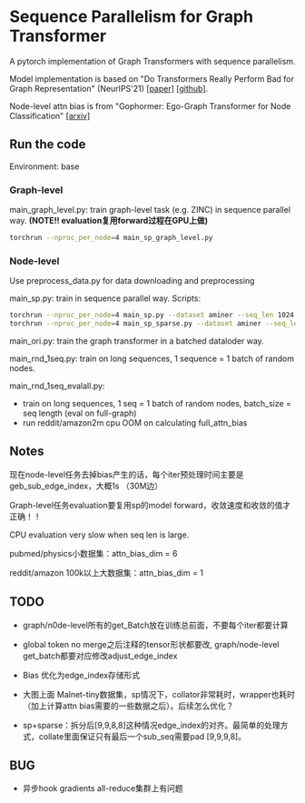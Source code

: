 # Sequence Parallelism for Graph Transformer 
A pytorch implementation of Graph Transformers with sequence parallelism.

Model implementation is based on "Do Transformers Really Perform Bad for Graph Representation" (NeurIPS'21) [[paper]](https://proceedings.neurips.cc/paper/2021/hash/f1c1592588411002af340cbaedd6fc33-Abstract.html) [[github]](https://github.com/microsoft/Graphormer). 

Node-level attn bias is from "Gophormer: Ego-Graph Transformer for Node Classification" [[arxiv]](https://arxiv.org/abs/2110.13094)

## Run the code  
Environment: base

### Graph-level
main_graph_level.py: train graph-level task (e.g. ZINC) in sequence parallel way. **(NOTE!! evaluation复用forward过程在GPU上做)**

```bash
torchrun --nproc_per_node=4 main_sp_graph_level.py
```
 
### Node-level
Use preprocess_data.py for data downloading and preprocessing

main_sp.py: train in sequence parallel way. Scripts: 

```bash
torchrun --nproc_per_node=4 main_sp.py --dataset aminer --seq_len 1024 
torchrun --nproc_per_node=4 main_sp_sparse.py --dataset aminer --seq_len 1024 # with sparse attn choice
```

main_ori.py: train the graph transformer in a batched dataloder way.

main_rnd_1seq.py: train on long sequences, 1 sequence = 1 batch of random nodes.

main_rnd_1seq_evalall.py: 
- train on long sequences, 1 seq = 1 batch of random nodes, batch_size = seq length (eval on full-graph)
- run reddit/amazon2m cpu OOM on calculating full_attn_bias

## Notes

现在node-level任务去掉bias产生的话，每个iter预处理时间主要是geb_sub_edge_index，大概1s （30M边）

Graph-level任务evaluation要复用sp的model forward，收敛速度和收敛的值才正确！！

CPU evaluation very slow when seq len is large.

pubmed/physics小数据集：attn_bias_dim = 6

reddit/amazon 100k以上大数据集：attn_bias_dim = 1


## TODO

- graph/n0de-level所有的get_Batch放在训练总前面，不要每个iter都要计算

- global token no merge之后注释的tensor形状都要改, graph/node-level get_batch都要对应修改adjust_edge_index

- Bias 优化为edge_index存储形式

- 大图上面 Malnet-tiny数据集，sp情况下，collator非常耗时，wrapper也耗时（加上计算attn bias需要的一些数据之后）。后续怎么优化？

- sp+sparse：拆分后[9,9,8,8]这种情况edge_index的对齐。最简单的处理方式，collate里面保证只有最后一个sub_seq需要pad [9,9,9,8]。

## BUG

- 异步hook gradients all-reduce集群上有问题 


